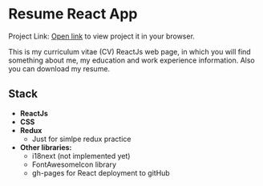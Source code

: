 # Resume React App
Project Link:
[Open link](https://vlinkus.github.io/resume/) to view project it in your browser.
<p>
  This is my curriculum vitae (CV) ReactJs web page, in which you will find something about me, my education and work experience information. 
  Also you can download my resume.  
</p>

## Stack
- **ReactJs**
- **CSS**
- **Redux**
    - Just for simlpe redux practice
- **Other libraries:**
    - i18next (not implemented yet)
    - FontAwesomeIcon library
    - gh-pages for React deployment to gitHub
